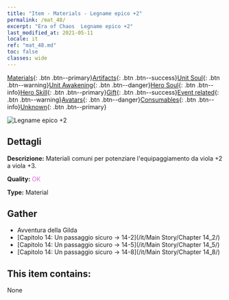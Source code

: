 ```yaml
---
title: "Item - Materials - Legname epico +2"
permalink: /mat_48/
excerpt: "Era of Chaos  Legname epico +2"
last_modified_at: 2021-05-11
locale: it
ref: "mat_48.md"
toc: false
classes: wide
---
```

 [Materials](/ItemsIT/){: .btn .btn--primary}[Artifacts](/ItemsIT/Artifacts/){: .btn .btn--success}[Unit Soul](/ItemsIT/UnitSoul/){: .btn .btn--warning}[Unit Awakening](/ItemsIT/UnitAwakening/){: .btn .btn--danger}[Hero Soul](/ItemsIT/HeroSoul/){: .btn .btn--info}[Hero Skill](/ItemsIT/HeroSkill/){: .btn .btn--primary}[Gift](/ItemsIT/Gift/){: .btn .btn--success}[Event related](/ItemsIT/Events/){: .btn .btn--warning}[Avatars](/ItemsIT/Avatars/){: .btn .btn--danger}[Consumables](/ItemsIT/Consumables/){: .btn .btn--info}[Unknown](/ItemsIT/Unknown/){: .btn .btn--primary}

 ![Legname epico +2](/images/t/i_cailiao_mucai2.png)

## Dettagli
 **Descrizione:** Materiali comuni per potenziare l'equipaggiamento da viola +2 a viola +3.

 **Quality:** <span style="color: #DA70D6">OK</span>

 **Type:** Material

## Gather

*    Avventura della Gilda 
*    [Capitolo 14: Un passaggio sicuro -> 14-2](/it/Main Story/Chapter 14_2/) 
*    [Capitolo 14: Un passaggio sicuro -> 14-5](/it/Main Story/Chapter 14_5/) 
*    [Capitolo 14: Un passaggio sicuro -> 14-8](/it/Main Story/Chapter 14_8/) 

## This item contains:

  None


